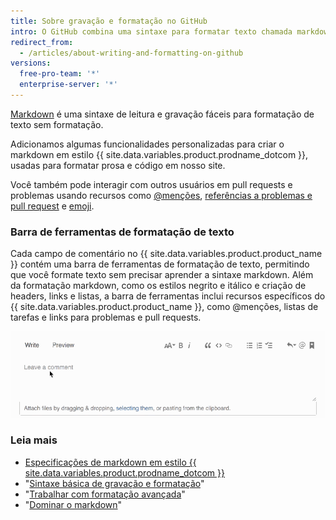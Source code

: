 ```yaml
---
title: Sobre gravação e formatação no GitHub
intro: O GitHub combina uma sintaxe para formatar texto chamada markdown em estilo GitHub com alguns recursos de escrita exclusivos.
redirect_from:
  - /articles/about-writing-and-formatting-on-github
versions:
  free-pro-team: '*'
  enterprise-server: '*'
---
```


[Markdown](http://daringfireball.net/projects/markdown/) é uma sintaxe de leitura e gravação fáceis para formatação de texto sem formatação.

Adicionamos algumas funcionalidades personalizadas para criar o markdown em estilo {{ site.data.variables.product.prodname_dotcom }}, usadas para formatar prosa e código em nosso site.

Você também pode interagir com outros usuários em pull requests e problemas usando recursos como [@menções](/articles/basic-writing-and-formatting-syntax/#mentioning-people-and-teams), [referências a problemas e pull request](/articles/basic-writing-and-formatting-syntax/#referencing-issues-and-pull-requests) e [emoji](/articles/basic-writing-and-formatting-syntax/#using-emoji).

### Barra de ferramentas de formatação de texto

Cada campo de comentário no {{ site.data.variables.product.product_name }} contém uma barra de ferramentas de formatação de texto, permitindo que você formate texto sem precisar aprender a sintaxe markdown. Além da formatação markdown, como os estilos negrito e itálico e criação de headers, links e listas, a barra de ferramentas inclui recursos específicos do {{ site.data.variables.product.product_name }}, como @menções, listas de tarefas e links para problemas e pull requests.

![Barra de ferramentas de markdown](/assets/images/help/writing/markdown-toolbar.gif)

### Leia mais

- [Especificações de markdown em estilo {{ site.data.variables.product.prodname_dotcom }}](https://github.github.com/gfm/)
- "[Sintaxe básica de gravação e formatação](/articles/basic-writing-and-formatting-syntax)"
- "[Trabalhar com formatação avançada](/articles/working-with-advanced-formatting)"
- "[Dominar o markdown](https://guides.github.com/features/mastering-markdown/)"

